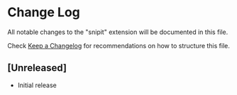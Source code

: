 # Change Log

All notable changes to the "snipit" extension will be documented in this file.

Check [Keep a Changelog](http://keepachangelog.com/) for recommendations on how to structure this file.

## [Unreleased]

- Initial release